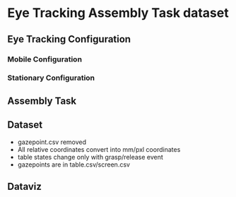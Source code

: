 # Eye Tracking Assembly Task dataset

## Eye Tracking Configuration

### Mobile Configuration

### Stationary Configuration

## Assembly Task

## Dataset

* gazepoint.csv removed
* All relative coordinates convert into mm/pxl coordinates
* table states change only with grasp/release event
* gazepoints are in table.csv/screen.csv


## Dataviz
